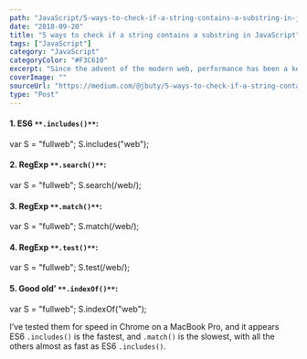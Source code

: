 ```yaml
---
path: "JavaScript/5-ways-to-check-if-a-string-contains-a-substring-in-javascript"
date: "2018-09-20"
title: "5 ways to check if a string contains a substring in JavaScript"
tags: ["JavaScript"]
category: "JavaScript"
categoryColor: "#F3C610"
excerpt: "Since the advent of the modern web, performance has been a key consideration when designing a website or a web app."
coverImage: ""
sourceUrl: "https://medium.com/@jbuty/5-ways-to-check-if-a-string-contains-a-substring-in-javascript-523ac134f878"
type: "Post"
---
```


#### **1\. ES6 **`**.includes()**`**:**

var S = "fullweb";
S.includes("web");

#### **2\. RegExp **`**.search()**`**:**

var S = "fullweb";
S.search(/web/);

#### **3\. RegExp **`**.match()**`**:**

var S = "fullweb";
S.match(/web/);

#### **4\. RegExp **`**.test()**`**:**

var S = "fullweb";
S.test(/web/);

#### **5\. Good old’ **`**.indexOf()**`**:**

var S = "fullweb";
S.indexOf("web");

I’ve tested them for speed in Chrome on a MacBook Pro, and it appears ES6 `.includes()` is the fastest, and `.match()` is the slowest, with all the others almost as fast as ES6 `.includes()`.
